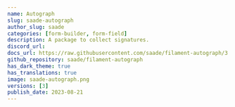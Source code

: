 ```yaml
---
name: Autograph
slug: saade-autograph
author_slug: saade
categories: [form-builder, form-field]
description: A package to collect signatures.
discord_url: 
docs_url: https://raw.githubusercontent.com/saade/filament-autograph/3.x/README.md
github_repository: saade/filament-autograph
has_dark_theme: true
has_translations: true
image: saade-autograph.png
versions: [3]
publish_date: 2023-08-21
---
```

